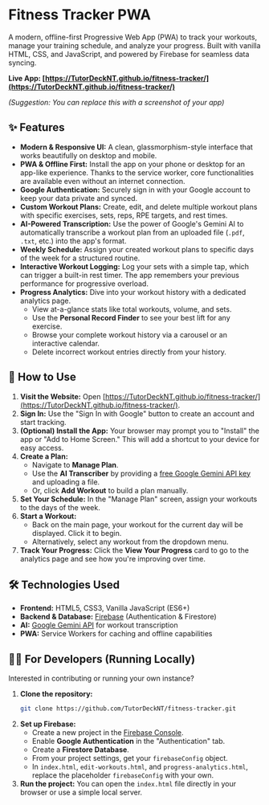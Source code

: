 # Fitness Tracker PWA

A modern, offline-first Progressive Web App (PWA) to track your workouts, manage your training schedule, and analyze your progress. Built with vanilla HTML, CSS, and JavaScript, and powered by Firebase for seamless data syncing.

**Live App: [https://TutorDeckNT.github.io/fitness-tracker/](https://TutorDeckNT.github.io/fitness-tracker/)**

 
*(Suggestion: You can replace this with a screenshot of your app)*

## ✨ Features

*   **Modern & Responsive UI:** A clean, glassmorphism-style interface that works beautifully on desktop and mobile.
*   **PWA & Offline First:** Install the app on your phone or desktop for an app-like experience. Thanks to the service worker, core functionalities are available even without an internet connection.
*   **Google Authentication:** Securely sign in with your Google account to keep your data private and synced.
*   **Custom Workout Plans:** Create, edit, and delete multiple workout plans with specific exercises, sets, reps, RPE targets, and rest times.
*   **AI-Powered Transcription:** Use the power of Google's Gemini AI to automatically transcribe a workout plan from an uploaded file (`.pdf`, `.txt`, etc.) into the app's format.
*   **Weekly Schedule:** Assign your created workout plans to specific days of the week for a structured routine.
*   **Interactive Workout Logging:** Log your sets with a simple tap, which can trigger a built-in rest timer. The app remembers your previous performance for progressive overload.
*   **Progress Analytics:** Dive into your workout history with a dedicated analytics page.
    *   View at-a-glance stats like total workouts, volume, and sets.
    *   Use the **Personal Record Finder** to see your best lift for any exercise.
    *   Browse your complete workout history via a carousel or an interactive calendar.
    *   Delete incorrect workout entries directly from your history.

## 🚀 How to Use

1.  **Visit the Website:** Open [https://TutorDeckNT.github.io/fitness-tracker/](https://TutorDeckNT.github.io/fitness-tracker/).
2.  **Sign In:** Use the "Sign In with Google" button to create an account and start tracking.
3.  **(Optional) Install the App:** Your browser may prompt you to "Install" the app or "Add to Home Screen." This will add a shortcut to your device for easy access.
4.  **Create a Plan:**
    *   Navigate to **Manage Plan**.
    *   Use the **AI Transcriber** by providing a [free Google Gemini API key](https://aistudio.google.com/app/apikey) and uploading a file.
    *   Or, click **Add Workout** to build a plan manually.
5.  **Set Your Schedule:** In the "Manage Plan" screen, assign your workouts to the days of the week.
6.  **Start a Workout:**
    *   Back on the main page, your workout for the current day will be displayed. Click it to begin.
    *   Alternatively, select any workout from the dropdown menu.
7.  **Track Your Progress:** Click the **View Your Progress** card to go to the analytics page and see how you're improving over time.

## 🛠️ Technologies Used

*   **Frontend:** HTML5, CSS3, Vanilla JavaScript (ES6+)
*   **Backend & Database:** [Firebase](https://firebase.google.com/) (Authentication & Firestore)
*   **AI:** [Google Gemini API](https://ai.google.dev/) for workout transcription
*   **PWA:** Service Workers for caching and offline capabilities

## 👨‍💻 For Developers (Running Locally)

Interested in contributing or running your own instance?

1.  **Clone the repository:**
    ```sh
    git clone https://github.com/TutorDeckNT/fitness-tracker.git
    ```
2.  **Set up Firebase:**
    *   Create a new project in the [Firebase Console](https://console.firebase.google.com/).
    *   Enable **Google Authentication** in the "Authentication" tab.
    *   Create a **Firestore Database**.
    *   From your project settings, get your `firebaseConfig` object.
    *   In `index.html`, `edit-workouts.html`, and `progress-analytics.html`, replace the placeholder `firebaseConfig` with your own.
3.  **Run the project:** You can open the `index.html` file directly in your browser or use a simple local server.
